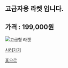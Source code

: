 
고급자용 라켓 입니다.
--------------------

## 가격 : 199,000원

![고급형 라켓](http://www.badmintonmarket.co.kr/data/shopimages/product/047005001000000604.jpg)

[사러가기](http://www.badmintonmarket.co.kr/front/productdetail.php?productcode=047005001000000604&code=047002004000&sort)

[홈으로](http://leechangyong.github.io)
